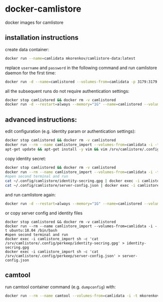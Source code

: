 # docker-camlistore
docker images for camlistore

## installation instructions

create data container:

```bash
docker run --name=camlidata mkorenkov/camlistore-data:latest
```

replace `username` and `password` in the following command and run camlistore daemon for the first time:
```bash
docker run -d --name=camlistored --volumes-from=camlidata -p 3179:3179 -e CAMLISTORE_AUTH="userpass:username:password" mkorenkov/camlistored:latest
```

all the subsequent runs do not require authentication settings:
```bash
docker stop camlistored && docker rm -v camlistored
docker run -d --restart=always --memory="1G" --name=camlistored --volumes-from=camlidata -p 3179:3179 mkorenkov/camlistored:latest
```

## advanced instructions:

edit configuration (e.g. identity param or authentication settings):

```bash
docker stop camlistored && docker rm -v camlistored
docker run --rm --name camlistore_import --volumes-from=camlidata -i -t ubuntu:18.04 /bin/bash
apt-get update && apt-get install -y vim && vim /srv/camlistore/.config/perkeep/server-config.json
```

copy identity secret:

```bash
docker stop camlistored && docker rm -v camlistored
docker run --rm --name camlistore_import --volumes-from=camlidata -i -t ubuntu:18.04 /bin/bash
#open second terminal and run
cat ~/.config/camlistore/identity-secring.gpg | docker exec -i camlistore_import sh -c 'cat > /srv/camlistore/.config/perkeep/identity-secring.gpg'
cat ~/.config/camlistore/server-config.json | docker exec -i camlistore_import sh -c 'cat > /srv/camlistore/.config/perkeep/server-config.json'
```

and run camlistore again:

```bash
docker run -d --restart=always --memory="1G" --name=camlistored --volumes-from=camlidata -p 3179:3179 mkorenkov/camlistored:latest
```

or copy server config and identity files

```
docker stop camlistored && docker rm -v camlistored
docker run --rm --name camlistore_import --volumes-from=camlidata -i -t ubuntu:18.04 /bin/bash
#open second terminal and run
docker exec -i camlistore_import sh -c 'cat /srv/camlistore/.config/perkeep/identity-secring.gpg' > identity-secring.gpg
docker exec -i camlistore_import sh -c 'cat /srv/camlistore/.config/perkeep/server-config.json' > server-config.json
```

## camtool

run camtool container command (e.g. `dumpconfig`) with:

```bash
docker run --rm --name camtool --volumes-from=camlidata -i -t mkorenkov/camtool dumpconfig
```
